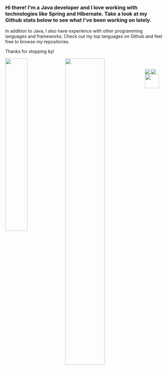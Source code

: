 ### Hi there! I'm a Java developer and I love working with technologies like Spring and Hibernate. Take a look at my Github stats below to see what I've been working on lately.

In addition to Java, I also have experience with other programming languages and frameworks. Check out my top languages on Github and feel free to browse my repositories.

Thanks for stopping by!

<img align="left" width="37.5%" src = "https://github-readme-stats.vercel.app/api/top-langs/?username=pirooz193&layout=compact&theme=dark"/>
<img align="left" width="50%" src = "https://github-readme-stats.vercel.app/api?username=pirooz193&show_icons=true&theme=dark"/>
<br><br>
<image align ="left" src ="https://www.vectorlogo.zone/logos/springio/springio-ar21.svg"/>

<image align ="left" src ="https://www.vectorlogo.zone/logos/hibernate/hibernate-ar21.svg"/>
<image width ="45" align ="left" src ="https://www.vectorlogo.zone/logos/rabbitmq/rabbitmq-icon.svg"/>

